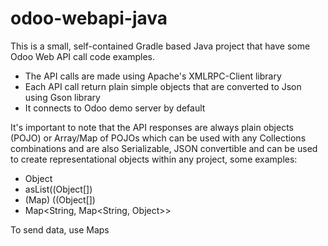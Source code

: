 # odoo-webapi-java
This is a small, self-contained Gradle based Java project that have some Odoo 
Web API call code examples.

* The API calls are made using Apache's XMLRPC-Client library
* Each API call return plain simple objects that are converted to Json using 
Gson library
* It connects to Odoo demo server by default

It's important to note that the API responses are always plain objects (POJO) 
or Array/Map of POJOs which can be used with any Collections combinations and
are also Serializable, JSON convertible and can be used to create 
representational objects within any project, some examples:
* Object
* asList((Object[])
* (Map) ((Object[])
* Map<String, Map<String, Object>>

To send data, use Maps 
 
